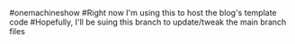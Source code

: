 #onemachineshow
#Right now I'm using this to host the blog's template code
#Hopefully, I'll be suing this branch to update/tweak the main branch files
